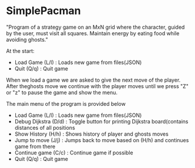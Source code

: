 # SimplePacman
"Program of a strategy game on an MxN grid where the character, guided by the user, must visit all squares. Maintain energy by eating food while avoiding ghosts."

At the start:
- Load Game      (L/l) : Loads new game from files(JSON)
- Quit           (Q/q) : Quit game

When we load a game we are asked to give the next move of the player. After theghosts move we continue with the player moves until we press "Z" or "z" to pause 
the game and show the menu.

The main menu of the program is provided below
- Load Game      (L/l) : Loads new game from files(JSON)
- Debug Dijkstra (D/d) : Toggle button for printing Dijkstra board(contains distances of all positions
- Show History   (H/h) : Shows history of player and ghosts moves
- Jump to move   (J/j) : Jumps back to move based on (H/h) and continues game from there
- Continue game  (C/c) : Continue game if possible
- Quit           (Q/q) : Quit game
